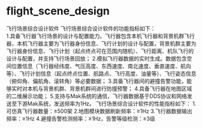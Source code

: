 # flight_scene_design
飞行场景综合设计软件
飞行场景综合设计软件的功能指标如下：                                                                                                                                       
1.具备飞行器飞行场景的设计与配置能力。飞行器包含本机飞行器和背景机群飞行器，本机飞行器主要为飞行器身份信息、飞行计划的设计与配置，背景机群主要为飞行器身份信息、飞行计划（起点终点可在范围内随机）、飞行距离、机队飞行的设计与配置，并支持飞行场景回放；
2.模拟飞行器数据的实时生成。数据包含空间位置信息（飞行器经纬度、气压高度、东西速度、南北速度、垂直速度、航向等）、飞行计划信息（起点终点位置、航路点、飞行高度、油量等）、飞行姿态信息（俯仰角、偏航角、滚转角）等必要数据；
3.具备飞行器间的避撞告警功能，能够实时对本机与背景机群、背景机群间进行防撞预警；
4.具备飞行器在地图区域的二维展示功能；
5.支持与Mak系统的通信，飞行器数据基于DDS协议和网络发送至下游Mak系统，发送频率为1Hz。
飞行场景综合设计软件的性能指标如下：
1.可仿真飞行器数量：≥500架
2.地图模块数据刷新频率：≥1Hz
3.飞行器数据输出频率：≥1Hz
4.避撞告警检测频率：≥1Hz，告警等级检测：≥3级
